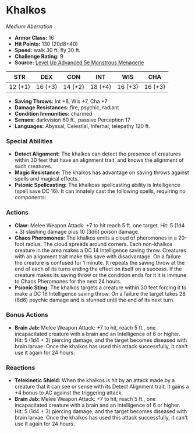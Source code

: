 # Khalkos

*Medium* *Aberration*

- **Armor Class:** 16
- **Hit Points:** 130 (20d8+40)
- **Speed:** walk 30 ft. fly 30 ft.
- **Challenge Rating:** 9
- **Source:** [Level Up Advanced 5e Monstrous Menagerie](https://www.levelup5e.com)

| STR | DEX | CON | INT | WIS | CHA |
| --- | --- | --- | --- | --- | --- |
| 12 (+1) | 16 (+3) | 14 (+2) | 18 (+4) | 16 (+3) | 16 (+3) |

- **Saving Throws**: Int +8, Wis +7, Cha +7
- **Damage Resistances:** fire, psychic, radiant
- **Condition Immunities:** charmed
- **Senses:** darkvision 60 ft., passive Perception 17
- **Languages:** Abyssal, Celestial, Infernal, telepathy 120 ft.
### Special Abilities
- **Detect Alignment:** The khalkos can detect the presence of creatures within 30 feet that have an alignment trait, and knows the alignment of such creatures.
- **Magic Resistance:** The khalkos has advantage on saving throws against spells and magical effects.
- **Psionic Spellcasting:** The khalkoss spellcasting ability is Intelligence (spell save DC 16). It can innately cast the following spells, requiring no components:
### Actions
- **Claw:** Melee Weapon Attack: +7 to hit  reach 5 ft.  one target. Hit: 5 (1d4 + 3) slashing damage plus 10 (3d6) poison damage.
- **Chaos Pheromones:** The khalkos emits a cloud of pheromones in a 20-foot radius. The cloud spreads around corners. Each non-khalkos creature in the area makes a DC 14 Intelligence saving throw. Creatures with an alignment trait make this save with disadvantage. On a failure  the creature is confused for 1 minute. It repeats the saving throw at the end of each of its turns  ending the effect on itself on a success. If the creature makes its saving throw or the condition ends for it  it is immune to Chaos Pheromones for the next 24 hours.
- **Psionic Sting:** The khalkos targets a creature within 30 feet  forcing it to make a DC 16 Intelligence saving throw. On a failure  the target takes 28 (8d6) psychic damage and is stunned until the end of its next turn.
### Bonus Actions
- **Brain Jab:** Melee Weapon Attack: +7 to hit, reach 5 ft., one incapacitated creature with a brain and an Intelligence of 6 or higher. Hit: 5 (1d4 + 3) piercing damage, and the target becomes diseased with brain larvae. Once the khalkos has used this attack successfully, it can't use it again for 24 hours.
### Reactions
- **Telekinetic Shield:** When the khalkos is hit by an attack made by a creature that it can see or sense with its Detect Alignment trait, it gains a +4 bonus to AC against the triggering attack.
- **Brain Jab:** Melee Weapon Attack: +7 to hit, reach 5 ft., one incapacitated creature with a brain and an Intelligence of 6 or higher. Hit: 5 (1d4 + 3) piercing damage, and the target becomes diseased with brain larvae. Once the khalkos has used this attack successfully, it can't use it again for 24 hours.
